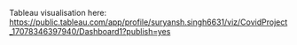 Tableau visualisation here: https://public.tableau.com/app/profile/suryansh.singh6631/viz/CovidProject_17078346397940/Dashboard1?publish=yes
